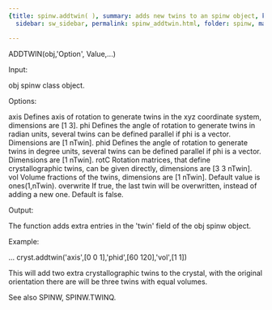 ```yaml
---
{title: spinw.addtwin( ), summary: adds new twins to an spinw object, keywords: sample,
  sidebar: sw_sidebar, permalink: spinw_addtwin.html, folder: spinw, mathjax: 'true'}

---
```

 
ADDTWIN(obj,'Option', Value,...)
 
Input:
 
obj       spinw class object.
 
Options:
 
axis      Defines axis of rotation to generate twins in the xyz
          coordinate system, dimensions are [1 3].
phi       Defines the angle of rotation to generate twins in radian
          units, several twins can be defined parallel if phi is a
          vector. Dimensions are [1 nTwin].
phid      Defines the angle of rotation to generate twins in degree
          units, several twins can be defined parallel if phi is a
          vector. Dimensions are [1 nTwin].
rotC      Rotation matrices, that define crystallographic twins, can be
          given directly, dimensions are [3 3 nTwin].
vol       Volume fractions of the twins, dimensions are [1 nTwin].
          Default value is ones(1,nTwin).
overwrite If true, the last twin will be overwritten, instead of adding a
          new one. Default is false.
 
Output:
 
The function adds extra entries in the 'twin' field of the obj spinw object.
 
Example:
 
...
cryst.addtwin('axis',[0 0 1],'phid',[60 120],'vol',[1 1])
 
This will add two extra crystallographic twins to the crystal, with the
original orientation there are will be three twins with equal volumes.
 
See also SPINW, SPINW.TWINQ.
 

